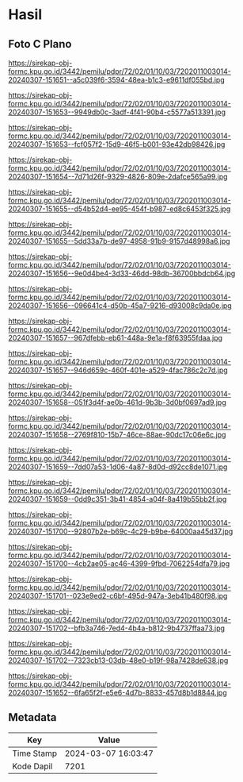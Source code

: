 # Hasil

## Foto C Plano

https://sirekap-obj-formc.kpu.go.id/3442/pemilu/pdpr/72/02/01/10/03/7202011003014-20240307-151651--a5c039f6-3594-48ea-b1c3-e9611df055bd.jpg

https://sirekap-obj-formc.kpu.go.id/3442/pemilu/pdpr/72/02/01/10/03/7202011003014-20240307-151653--9949db0c-3adf-4f41-90b4-c5577a513391.jpg

https://sirekap-obj-formc.kpu.go.id/3442/pemilu/pdpr/72/02/01/10/03/7202011003014-20240307-151653--fcf057f2-15d9-46f5-b001-93e42db98426.jpg

https://sirekap-obj-formc.kpu.go.id/3442/pemilu/pdpr/72/02/01/10/03/7202011003014-20240307-151654--7d71d26f-9329-4826-809e-2dafce565a99.jpg

https://sirekap-obj-formc.kpu.go.id/3442/pemilu/pdpr/72/02/01/10/03/7202011003014-20240307-151655--d54b52d4-ee95-454f-b987-ed8c6453f325.jpg

https://sirekap-obj-formc.kpu.go.id/3442/pemilu/pdpr/72/02/01/10/03/7202011003014-20240307-151655--5dd33a7b-de97-4958-91b9-9157d48998a6.jpg

https://sirekap-obj-formc.kpu.go.id/3442/pemilu/pdpr/72/02/01/10/03/7202011003014-20240307-151656--9e0d4be4-3d33-46dd-98db-36700bbdcb64.jpg

https://sirekap-obj-formc.kpu.go.id/3442/pemilu/pdpr/72/02/01/10/03/7202011003014-20240307-151656--096641c4-d50b-45a7-9216-d93008c9da0e.jpg

https://sirekap-obj-formc.kpu.go.id/3442/pemilu/pdpr/72/02/01/10/03/7202011003014-20240307-151657--967dfebb-eb61-448a-9e1a-f8f63955fdaa.jpg

https://sirekap-obj-formc.kpu.go.id/3442/pemilu/pdpr/72/02/01/10/03/7202011003014-20240307-151657--946d659c-460f-401e-a529-4fac786c2c7d.jpg

https://sirekap-obj-formc.kpu.go.id/3442/pemilu/pdpr/72/02/01/10/03/7202011003014-20240307-151658--051f3d4f-ae0b-461d-9b3b-3d0bf0697ad9.jpg

https://sirekap-obj-formc.kpu.go.id/3442/pemilu/pdpr/72/02/01/10/03/7202011003014-20240307-151658--2769f810-15b7-46ce-88ae-90dc17c06e6c.jpg

https://sirekap-obj-formc.kpu.go.id/3442/pemilu/pdpr/72/02/01/10/03/7202011003014-20240307-151659--7dd07a53-1d06-4a87-8d0d-d92cc8de1071.jpg

https://sirekap-obj-formc.kpu.go.id/3442/pemilu/pdpr/72/02/01/10/03/7202011003014-20240307-151659--0dd9c351-3b41-4854-a04f-8a419b55bb2f.jpg

https://sirekap-obj-formc.kpu.go.id/3442/pemilu/pdpr/72/02/01/10/03/7202011003014-20240307-151700--92807b2e-b69c-4c29-b9be-64000aa45d37.jpg

https://sirekap-obj-formc.kpu.go.id/3442/pemilu/pdpr/72/02/01/10/03/7202011003014-20240307-151700--4cb2ae05-ac46-4399-9fbd-7062254dfa79.jpg

https://sirekap-obj-formc.kpu.go.id/3442/pemilu/pdpr/72/02/01/10/03/7202011003014-20240307-151701--023e9ed2-c6bf-495d-947a-3eb41b480f98.jpg

https://sirekap-obj-formc.kpu.go.id/3442/pemilu/pdpr/72/02/01/10/03/7202011003014-20240307-151702--bfb3a746-7ed4-4b4a-b812-9b4737ffaa73.jpg

https://sirekap-obj-formc.kpu.go.id/3442/pemilu/pdpr/72/02/01/10/03/7202011003014-20240307-151702--7323cb13-03db-48e0-b19f-98a7428de638.jpg

https://sirekap-obj-formc.kpu.go.id/3442/pemilu/pdpr/72/02/01/10/03/7202011003014-20240307-151652--6fa65f2f-e5e6-4d7b-8833-457d8b1d8844.jpg


## Metadata

| Key        | Value               |
| ---------- | ------------------- |
| Time Stamp | 2024-03-07 16:03:47 |
| Kode Dapil | 7201                |



